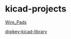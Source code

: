 # kicad-projects

[Wire_Pads](https://github.com/KiCad/Wire_Pads.pretty)

[digikey-kicad-library](https://github.com/Digi-Key/digikey-kicad-library)